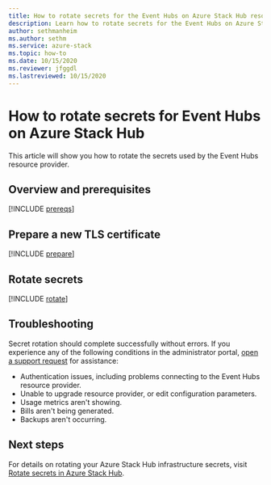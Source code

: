 ```yaml
---
title: How to rotate secrets for the Event Hubs on Azure Stack Hub resource provider
description: Learn how to rotate secrets for the Event Hubs on Azure Stack Hub resource provider
author: sethmanheim
ms.author: sethm
ms.service: azure-stack
ms.topic: how-to
ms.date: 10/15/2020
ms.reviewer: jfggdl
ms.lastreviewed: 10/15/2020
---
```


# How to rotate secrets for Event Hubs on Azure Stack Hub

This article will show you how to rotate the secrets used by the Event Hubs resource provider.

## Overview and prerequisites

[!INCLUDE [prereqs](../includes/resource-provider-va-rotate-secrets-prereqs.md)]

## Prepare a new TLS certificate

[!INCLUDE [prepare](../includes/resource-provider-va-rotate-secrets-prepare.md)]

## Rotate secrets

[!INCLUDE [rotate](../includes/resource-provider-va-rotate-secrets-rotate.md)]

## Troubleshooting

Secret rotation should complete successfully without errors. If you experience any of the following conditions in the administrator portal, [open a support request](azure-stack-manage-basics.md#where-to-get-support) for assistance:

   - Authentication issues, including problems connecting to the Event Hubs resource provider.
   - Unable to upgrade resource provider, or edit configuration parameters.
   - Usage metrics aren't showing.
   - Bills aren't being generated.
   - Backups aren't occurring.

## Next steps

For details on rotating your Azure Stack Hub infrastructure secrets, visit [Rotate secrets in Azure Stack Hub](azure-stack-rotate-secrets.md).